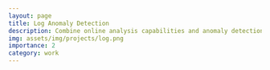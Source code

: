 ```yaml
---
layout: page
title: Log Anomaly Detection
description: Combine online analysis capabilities and anomaly detection algorithms to provide a generalized solution for problem analysis, prediction, and recommendation. This improves problem localization efficiency for businesses.
img: assets/img/projects/log.png
importance: 2
category: work
---
```


